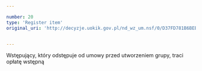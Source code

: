 ```yaml
---

number: 20
type: 'Register item'
original_uri: 'http://decyzje.uokik.gov.pl/nd_wz_um.nsf/0/D37FD781B6BEB756C12572DD003293C0?OpenDocument'


---
```


Wstępujący, który odstępuje od umowy przed utworzeniem grupy, traci opłatę wstępną
